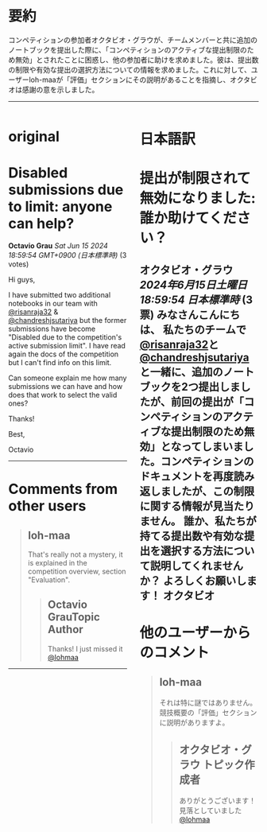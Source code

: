 # 要約 
コンペティションの参加者オクタビオ・グラウが、チームメンバーと共に追加のノートブックを提出した際に、「コンペティションのアクティブな提出制限のため無効」とされたことに困惑し、他の参加者に助けを求めました。彼は、提出数の制限や有効な提出の選択方法についての情報を求めました。これに対して、ユーザーloh-maaが「評価」セクションにその説明があることを指摘し、オクタビオは感謝の意を示しました。

---


<style>
.column-left{
  float: left;
  width: 47.5%;
  text-align: left;
}
.column-right{
  float: right;
  width: 47.5%;
  text-align: left;
}
.column-one{
  float: left;
  width: 100%;
  text-align: left;
}
</style>


<div class="column-left">

# original

# Disabled submissions due to limit: anyone can help?

**Octavio Grau** *Sat Jun 15 2024 18:59:54 GMT+0900 (日本標準時)* (3 votes)

Hi guys,

I have submitted two additional notebooks in our team with [@risanraja32](https://www.kaggle.com/risanraja32) & [@chandreshjsutariya](https://www.kaggle.com/chandreshjsutariya) but the former submissions have become "Disabled due to the competition's active submission limit". I have read again the docs of the competition but I can't find info on this limit.

Can someone explain me how many submissions we can have and how does that work to select the valid ones?

Thanks!

Best,

Octavio



---

 # Comments from other users

> ## loh-maa
> 
> That's really not a mystery, it is explained in the competition overview, section "Evaluation".
> 
> 
> 
> > ## Octavio GrauTopic Author
> > 
> > Thanks! I just missed it [@lohmaa](https://www.kaggle.com/lohmaa) 
> > 
> > 
> > 


---



</div>
<div class="column-right">

# 日本語訳

# 提出が制限されて無効になりました: 誰か助けてください？
**オクタビオ・グラウ** *2024年6月15日土曜日 18:59:54 日本標準時* (3票)
みなさんこんにちは、
私たちのチームで[@risanraja32](https://www.kaggle.com/risanraja32)と[@chandreshjsutariya](https://www.kaggle.com/chandreshjsutariya)と一緒に、追加のノートブックを2つ提出しましたが、前回の提出が「コンペティションのアクティブな提出制限のため無効」となってしまいました。コンペティションのドキュメントを再度読み返しましたが、この制限に関する情報が見当たりません。
誰か、私たちが持てる提出数や有効な提出を選択する方法について説明してくれませんか？
よろしくお願いします！
オクタビオ
---
 # 他のユーザーからのコメント
> ## loh-maa
> 
> それは特に謎ではありません。競技概要の「評価」セクションに説明がありますよ。
> 
> >
> > ## オクタビオ・グラウ トピック作成者
> > 
> > ありがとうございます！見落としていました[@lohmaa](https://www.kaggle.com/lohmaa)
> > 
> > 


</div>